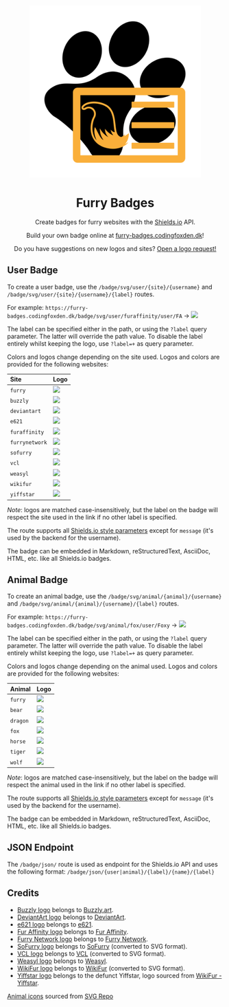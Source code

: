 <div align="center">

<img alt="logo" width="400" src="https://raw.githubusercontent.com/FurryCoders/Logos/main/logos/furry-badges-transparent.png">

# Furry Badges

Create badges for furry websites with the [Shields.io](https://shields.io) API.

Build your own badge online at [furry-badges.codingfoxden.dk](https://furry-badges.codingfoxden.dk)!

Do you have suggestions on new logos and
sites? [Open a logo request!](https://github.com/FurryCoders/Furry-Badges/issues/new?assignees=MatteoCampinoti94&labels=enhancement&template=logo-request.yml&title=%5BLogo+Request%5D%3A+)

</div>

## User Badge

To create a user badge, use the `/badge/svg/user/{site}/{username}` and `/badge/svg/user/{site}/{username}/{label}` routes.

For example: `https://furry-badges.codingfoxden.dk/badge/svg/user/furaffinity/user/FA`
-> [![](https://furry-badges.codingfoxden.dk/badge/svg/user/furaffinity/user/FA)](https://furry-badges.codingfoxden.dk/badge/svg/user/furaffinity/user/FA)

The label can be specified either in the path, or using the `?label` query parameter. The latter will override the path
value. To disable the label entirely whilst keeping the logo, use `?label=+` as query parameter.

Colors and logos change depending on the site used. Logos and colors are provided for the following websites:

| Site           | Logo                                                                                                                                                 |
|:---------------|:-----------------------------------------------------------------------------------------------------------------------------------------------------|
| `furry`        | [![](https://furry-badges.codingfoxden.dk/badge/svg/user/Furry/Logo)](https://furry-badges.codingfoxden.dk/badge/svg/user/furry/Logo)                |
| `buzzly`       | [![](https://furry-badges.codingfoxden.dk/badge/svg/user/buzzly/Logo)](https://furry-badges.codingfoxden.dk/badge/svg/user/buzzly/Logo)              |
| `deviantart`   | [![](https://furry-badges.codingfoxden.dk/badge/svg/user/deviantart/Logo)](https://furry-badges.codingfoxden.dk/badge/svg/user/deviantart/Logo)      |
| `e621`         | [![](https://furry-badges.codingfoxden.dk/badge/svg/user/e621/Logo)](https://furry-badges.codingfoxden.dk/badge/svg/user/e621/Logo)                  |
| `furaffinity`  | [![](https://furry-badges.codingfoxden.dk/badge/svg/user/furaffinity/Logo)](https://furry-badges.codingfoxden.dk/badge/svg/user/furaffinity/Logo)    |
| `furrynetwork` | [![](https://furry-badges.codingfoxden.dk/badge/svg/user/furrynetwork/Logo/)](https://furry-badges.codingfoxden.dk/badge/svg/user/furrynetwork/Logo) |
| `sofurry`      | [![](https://furry-badges.codingfoxden.dk/badge/svg/user/sofurry/Logo)](https://furry-badges.codingfoxden.dk/badge/svg/user/sofurry/Logo)            |
| `vcl`          | [![](https://furry-badges.codingfoxden.dk/badge/svg/user/vcl/Logo)](https://furry-badges.codingfoxden.dk/badge/svg/user/vcl/Logo)                    |
| `weasyl`       | [![](https://furry-badges.codingfoxden.dk/badge/svg/user/weasyl/Logo)](https://furry-badges.codingfoxden.dk/badge/svg/user/weasyl/Logo)              |
| `wikifur`      | [![](https://furry-badges.codingfoxden.dk/badge/svg/user/wikifur/Logo)](https://furry-badges.codingfoxden.dk/badge/svg/user/wikifur/Logo)            |
| `yiffstar`     | [![](https://furry-badges.codingfoxden.dk/badge/svg/user/yiffstar/Logo/Yiffstar)](https://furry-badges.codingfoxden.dk/badge/svg/user/yiffstar/Logo) |

_Note_: logos are matched case-insensitively, but the label on the badge will respect the site used in the link if no
other label is specified.

The route supports all [Shields.io style parameters](https://shields.io/#styles) except for `message` (it's used by the
backend for the username).

The badge can be embedded in Markdown, reStructuredText, AsciiDoc, HTML, etc. like all Shields.io badges.

## Animal Badge

To create an animal badge, use the `/badge/svg/animal/{animal}/{username}` and `/badge/svg/animal/{animal}/{username}/{label}`
routes.

For example: `https://furry-badges.codingfoxden.dk/badge/svg/animal/fox/user/Foxy`
-> [![](https://furry-badges.codingfoxden.dk/badge/svg/animal/fox/user/Foxy)](https://furry-badges.codingfoxden.dk/badge/svg/animal/fox/user/Foxy)

The label can be specified either in the path, or using the `?label` query parameter. The latter will override the path
value. To disable the label entirely whilst keeping the logo, use `?label=+` as query parameter.

Colors and logos change depending on the animal used. Logos and colors are provided for the following websites:

| Animal   | Logo                                                                                                                                        |
|:---------|:--------------------------------------------------------------------------------------------------------------------------------------------|
| `furry`  | [![](https://furry-badges.codingfoxden.dk/badge/svg/animal/Furry/Logo)](https://furry-badges.codingfoxden.dk/badge/svg/animal/Furry/Logo)   |
| `bear`   | [![](https://furry-badges.codingfoxden.dk/badge/svg/animal/bear/Logo)](https://furry-badges.codingfoxden.dk/badge/svg/animal/bear/Logo)     |
| `dragon` | [![](https://furry-badges.codingfoxden.dk/badge/svg/animal/dragon/Logo)](https://furry-badges.codingfoxden.dk/badge/svg/animal/dragon/Logo) |
| `fox`    | [![](https://furry-badges.codingfoxden.dk/badge/svg/animal/fox/Logo)](https://furry-badges.codingfoxden.dk/badge/svg/animal/fox/Logo)       |
| `horse`  | [![](https://furry-badges.codingfoxden.dk/badge/svg/animal/horse/Logo)](https://furry-badges.codingfoxden.dk/badge/svg/animal/horse/Logo)   |
| `tiger`  | [![](https://furry-badges.codingfoxden.dk/badge/svg/animal/tiger/Logo)](https://furry-badges.codingfoxden.dk/badge/svg/animal/tiger/Logo)   |
| `wolf`   | [![](https://furry-badges.codingfoxden.dk/badge/svg/animal/wolf/Logo)](https://furry-badges.codingfoxden.dk/badge/svg/animal/wolf/Logo)     |

_Note_: logos are matched case-insensitively, but the label on the badge will respect the animal used in the link if no
other label is specified.

The route supports all [Shields.io style parameters](https://shields.io/#styles) except for `message` (it's used by the
backend for the username).

The badge can be embedded in Markdown, reStructuredText, AsciiDoc, HTML, etc. like all Shields.io badges.

## JSON Endpoint

The `/badge/json/` route is used as endpoint for the Shields.io API and uses the following format: `/badge/json/{user|animal}/{label}/{name}/{label}`

## Credits

* [Buzzly logo](https://github.com/FurryCoders/furry-badges/blob/main/static/logos/buzzly.svg) belongs
  to [Buzzly.art](https://buzzly.art).
* [DeviantArt logo](https://github.com/FurryCoders/furry-badges/blob/main/static/logos/deviantart.svg) belongs
  to [DeviantArt](https://deviantart.com).
* [e621 logo](https://github.com/FurryCoders/furry-badges/blob/main/static/logos/e621.svg) belongs
  to [e621](https://e621.net).
* [Fur Affinity logo](https://github.com/FurryCoders/furry-badges/blob/main/static/logos/furaffinity.svg) belongs
  to [Fur Affinity](https://furaffinity.net).
* [Furry Network logo](https://github.com/FurryCoders/furry-badges/blob/main/static/logos/furrynetwork.svg) belongs
  to [Furry Network](https://furrynetwork.com).
* [SoFurry logo](https://github.com/FurryCoders/furry-badges/blob/main/static/logos/sofurry.svg) belongs
  to [SoFurry](https://sofurry.com) (converted to SVG format).
* [VCL logo](https://github.com/FurryCoders/furry-badges/blob/main/static/logos/vcl.svg) belongs
  to [VCL](http://us.vclart.net/vcl/) (converted to SVG format).
* [Weasyl logo](https://github.com/FurryCoders/furry-badges/blob/main/static/logos/weasyl.svg) belongs
  to [Weasyl](https://weasyl.com).
* [WikiFur logo](https://github.com/FurryCoders/furry-badges/blob/main/static/logos/wikifur.svg) belongs
  to [WikiFur](https://wikifur.com/) (converted to SVG format).
* [Yiffstar logo](https://github.com/FurryCoders/furry-badges/blob/main/static/logos/yiffstar.svg) belongs to the
  defunct Yiffstar, logo sourced from [WikiFur - Yiffstar](https://en.wikifur.com/wiki/Yiffstar).

[Animal icons](https://github.com/FurryCoders/Furry-Badges/tree/main/static/icons) sourced
from [SVG Repo](https://www.svgrepo.com/)
